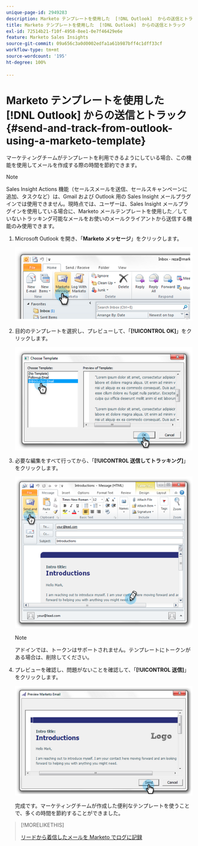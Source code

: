 ```yaml
---
unique-page-id: 2949283
description: Marketo テンプレートを使用した  [!DNL Outlook]  からの送信とトラック - Marketo ドキュメント - 製品ドキュメント
title: Marketo テンプレートを使用した  [!DNL Outlook]  からの送信とトラック
exl-id: 72514b21-f10f-4958-8ee1-0e7f46429e6e
feature: Marketo Sales Insights
source-git-commit: 09a656c3a0d0002edfa1a61b987bff4c1dff33cf
workflow-type: tm+mt
source-wordcount: '195'
ht-degree: 100%

---
```


# Marketo テンプレートを使用した [!DNL Outlook] からの送信とトラック {#send-and-track-from-outlook-using-a-marketo-template}

マーケティングチームがテンプレートを利用できるようにしている場合、この機能を使用してメールを作成する際の時間を節約できます。

>[!NOTE]
>
>Sales Insight Actions 機能（セールスメールを送信、セールスキャンペーンに追加、タスクなど）は、Gmail および Outlook 用の Sales Insight メールプラグインでは使用できません。現時点では、ユーザーは、Sales Insight メールプラグインを使用している場合に、Marketo メールテンプレートを使用した／していないトラッキング可能なメールをお使いのメールクライアントから送信する機能のみ使用できます。

1. Microsoft Outlook を開き、「**Marketo メッセージ**」をクリックします。

   ![](assets/image2014-9-23-17-3a8-3a33.png)

1. 目的のテンプレートを選択し、プレビューして、「**[!UICONTROL OK]**」をクリックします。

   ![](assets/image2014-9-23-17-3a8-3a45.png)

1. 必要な編集をすべて行ってから、「**[!UICONTROL 送信してトラッキング]**」をクリックします。

   ![](assets/image2014-9-23-17-3a8-3a58.png)

   >[!NOTE]
   >
   >アドインでは、トークンはサポートされません。テンプレートにトークンがある場合は、削除してください。

1. プレビューを確認し、問題がないことを確認して、「**[!UICONTROL 送信]**」をクリックします。

   ![](assets/image2014-9-23-17-3a9-3a11.png)

   完成です。マーケティングチームが作成した便利なテンプレートを使うことで、多くの時間を節約することができました。

>[!MORELIKETHIS]
>
>[リードから着信したメールを Marketo でログに記録](/help/marketo/product-docs/marketo-sales-insight/using-msi/log-inbound-mail-from-your-leads-in-marketo.md)
